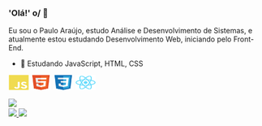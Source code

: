 ### 'Olá!' o/ 👋
  Eu sou o Paulo Araújo, estudo Análise e Desenvolvimento de Sistemas, e atualmente estou estudando Desenvolvimento Web, iniciando pelo Front-End. 

- 🌱 Estudando JavaScript, HTML, CSS



<div>
 <img align="center" alt="Paulo-Js" height="30" width="40" src="https://raw.githubusercontent.com/devicons/devicon/master/icons/javascript/javascript-plain.svg">
 <img align="center" alt="Paulo-HTML" height="30" width="40" src="https://raw.githubusercontent.com/devicons/devicon/master/icons/html5/html5-original.svg">
 <img align="center" alt="Pauo-CSS" height="30" width="40" src="https://raw.githubusercontent.com/devicons/devicon/master/icons/css3/css3-original.svg">
 <img align="center" alt="Paulo-React" height="30" width="40" src="https://raw.githubusercontent.com/devicons/devicon/master/icons/react/react-original.svg">
</div>
<br>
<div>
  <a href="https://www.linkedin.com/in/pauloarauj/" target="_blank"><img src="https://img.shields.io/badge/-LinkedIn-%230077B5?style=for-the-badge&logo=linkedin&logoColor=white" target="_blank"></a> 
  
</div>
  <div align="left">
  <a href="https://github.com/pauloaraj">
  <img height="150em" src="https://github-readme-stats.vercel.app/api?username=pauloaraj&show_icons=true&theme=dark&include_all_commits=true&count_private=true"/>
  <img height="150em" src="https://github-readme-stats.vercel.app/api/top-langs/?username=pauloaraj&layout=compact&show_icons=true&theme=dark&include_all_commits=true&count_private=true""https://github.com/pauloaraj/github-readme-stats"/>
</div>
<br>
 

